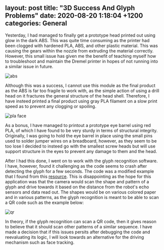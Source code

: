 layout: post
title:  "3D Success And Glyph Problems"
date:   2020-08-20 1:18:04 +1200
categories: General
---

Yesterday, I had managed to finally get a prototype head printed out using glow in the dark ABS. This was
 quite time consuming as the printer had been clogged with hardened PLA, ABS, and other plastic material. This was causing
  the gears within the nozzle from extruding the material correctly. However, this small issue has given me the benefit of teaching
   myself how to troubleshoot and maintain the Dremel printer in hopes of not running into a similar issue in future.
   
<img src= "{{site.baseurl}}/assets/Images/protoType.jpg" alt = "abs">

Although this was a success, I cannot use this module as the final product as the ABS is far too fragile to work with, as the
 simple action of using a drill head on it fractures the general structure of the head shell. Therefore, I have insteed printed a
  final product using gray PLA filament on a slow print speed as to prevent any clogging or spoiling.
  
<img src= "{{site.baseurl}}/assets/Images/newFace.jpg" alt = "pla face">

As a bonus, I have managed to printout a prototype eye barrel using red PLA, of which I have found to be very sturdy
 in terms of structural integrity. Originally, I was going to hold the eye barrel in place using the small pins used to solder jumper wires 
 on a breadboard, however, as they seem to be too lose I decided to insteed go with the smallest screw heads but will use support structure in the eyes to
  prevent any damage to them and the head.
  
  After I had this done, I went on to work with the glyph recognition software. I have, however, found it challenging as 
  the code seems to crash after detecting the glyph for a few seconds. The code was a modified example that I found from this [resource](https://rdmilligan.wordpress.com/2015/07/19/glyph-recognition-using-opencv-and-python/).
  This is disappointing as the hope for this application was that the camera would scan the shape and pattern of a glyph and drive towards it based on the distance from the robot's echo sensors
  and data read out. The shapes would be on various colored paper and in various patterns, as the glyph recognition is meant to be
  able to scan a QR code such as the example below:
  
 <img src= "{{site.baseurl}}/assets/Images/QR.PNG" alt = "qr">

In theory, if the glyph recognition can scan a QR code, then it gives reason to believe that it should scan other patterns of a 
similar sequence. I have made a decision that if this issues persits after debugging the code and reevaluating its logic, I will look
towards an alternative for the driving mechanism such as face tracking.

  
